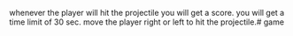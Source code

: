whenever the player will hit the projectile you will get a score.
you will get a time limit of 30 sec.
move the player right or left to hit the projectile.# game
